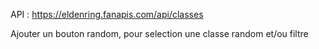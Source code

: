 API : https://eldenring.fanapis.com/api/classes

Ajouter un bouton random, pour selection une classe random et/ou filtre